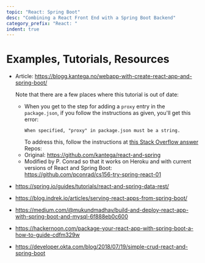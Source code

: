 ```yaml
---
topic: "React: Spring Boot"
desc: "Combining a React Front End with a Spring Boot Backend"
category_prefix: "React: "
indent: true
---
```


# Examples, Tutorials, Resources

* Article: <https://blogg.kantega.no/webapp-with-create-react-app-and-spring-boot/>
 
    
  Note that there are a few places where this tutorial is out of date:
  * When you get to the step for adding a `proxy` entry in the `package.json`, if you follow the instructions as given, you'll get this error:
    ```
    When specified, "proxy" in package.json must be a string.
    ```
    To address this, follow the instructions at [this Stack Overflow answer](https://stackoverflow.com/questions/52605997/when-specified-proxy-in-package-json-must-be-a-string)
  Repos: 
  * Original: <https://github.com/kantega/react-and-spring>
  * Modified by P. Conrad so that it works on Heroku and with current versions of React and Spring Boot: <https://github.com/pconrad/cs156-try-spring-react-01>  
 
* <https://spring.io/guides/tutorials/react-and-spring-data-rest/>
* <https://blog.indrek.io/articles/serving-react-apps-from-spring-boot/>
* <https://medium.com/@mukundmadhav/build-and-deploy-react-app-with-spring-boot-and-mysql-6f888eb0c600>
* <https://hackernoon.com/package-your-react-app-with-spring-boot-a-how-to-guide-cdfm329w>
* <https://developer.okta.com/blog/2018/07/19/simple-crud-react-and-spring-boot>
